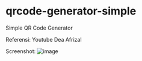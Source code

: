 # qrcode-generator-simple
Simple QR Code Generator

Referensi: Youtube Dea Afrizal

Screenshot:
![image](https://user-images.githubusercontent.com/20454372/174417788-58825660-85a0-43c5-b080-32a1d283983c.png)
